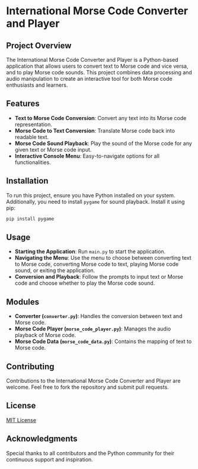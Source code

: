 # International Morse Code Converter and Player

## Project Overview
The International Morse Code Converter and Player is a Python-based application that allows users to convert text to Morse code and vice versa, and to play Morse code sounds. This project combines data processing and audio manipulation to create an interactive tool for both Morse code enthusiasts and learners.

## Features
- **Text to Morse Code Conversion**: Convert any text into its Morse code representation.
- **Morse Code to Text Conversion**: Translate Morse code back into readable text.
- **Morse Code Sound Playback**: Play the sound of the Morse code for any given text or Morse code input.
- **Interactive Console Menu**: Easy-to-navigate options for all functionalities.

## Installation
To run this project, ensure you have Python installed on your system. Additionally, you need to install `pygame` for sound playback. Install it using pip:

```bash
pip install pygame
```

## Usage
- **Starting the Application**: Run `main.py` to start the application.
- **Navigating the Menu**: Use the menu to choose between converting text to Morse code, converting Morse code to text, playing Morse code sound, or exiting the application.
- **Conversion and Playback**: Follow the prompts to input text or Morse code and choose whether to play the Morse code sound.

## Modules
- **Converter (`converter.py`)**: Handles the conversion between text and Morse code.
- **Morse Code Player (`morse_code_player.py`)**: Manages the audio playback of Morse code.
- **Morse Code Data (`morse_code_data.py`)**: Contains the mapping of text to Morse code.

## Contributing
Contributions to the International Morse Code Converter and Player are welcome. Feel free to fork the repository and submit pull requests.

## License
[MIT License](LICENSE.txt)

## Acknowledgments
Special thanks to all contributors and the Python community for their continuous support and inspiration.
